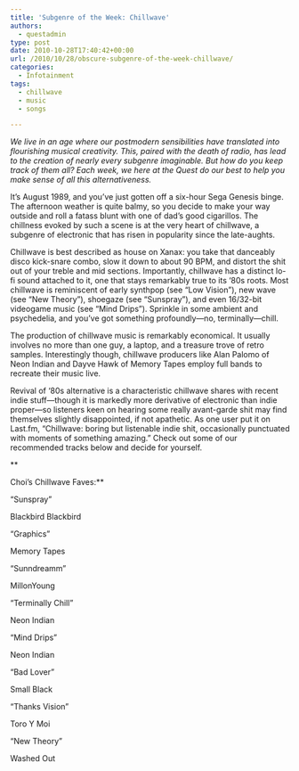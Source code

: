 ```yaml
---
title: 'Subgenre of the Week: Chillwave'
authors: 
  - questadmin
type: post
date: 2010-10-28T17:40:42+00:00
url: /2010/10/28/obscure-subgenre-of-the-week-chillwave/
categories:
  - Infotainment
tags:
  - chillwave
  - music
  - songs

---
```

_We live in an age where our postmodern sensibilities have translated into flourishing musical creativity. This, paired with the death of radio, has lead to the creation of nearly every subgenre imaginable. But how do you keep track of them all? Each week, we here at the Quest do our best to help you make sense of all this alternativeness._

It’s August 1989, and you’ve just gotten off a six-hour Sega Genesis binge. The afternoon weather is quite balmy, so you decide to make your way outside and roll a fatass blunt with one of dad’s good cigarillos. The chillness evoked by such a scene is at the very heart of chillwave, a subgenre of electronic that has risen in popularity since the late-aughts.

Chillwave is best described as house on Xanax: you take that danceably disco kick-snare combo, slow it down to about 90 BPM, and distort the shit out of your treble and mid sections. Importantly, chillwave has a distinct lo-fi sound attached to it, one that stays remarkably true to its ‘80s roots. Most chillwave is reminiscent of early synthpop (see “Low Vision”), new wave (see “New Theory”), shoegaze (see “Sunspray”), and even 16/32-bit videogame music (see “Mind Drips”). Sprinkle in some ambient and psychedelia, and you’ve got something profoundly—no, terminally—chill.

The production of chillwave music is remarkably economical. It usually involves no more than one guy, a laptop, and a treasure trove of retro samples. Interestingly though, chillwave producers like Alan Palomo of Neon Indian and Dayve Hawk of Memory Tapes employ full bands to recreate their music live. 

Revival of ‘80s alternative is a characteristic chillwave shares with recent indie stuff—though it is markedly more derivative of electronic than indie proper—so listeners keen on hearing some really avant-garde shit may find themselves slightly disappointed, if not apathetic. As one user put it on Last.fm, “Chillwave: boring but listenable indie shit, occasionally punctuated with moments of something amazing.” Check out some of our recommended tracks below and decide for yourself.
  
**
  
Choi’s Chillwave Faves:**

“Sunspray”
  
Blackbird Blackbird

“Graphics”
  
Memory Tapes

“Sunndreamm”
  
MillonYoung 

“Terminally Chill”
  
Neon Indian

“Mind Drips”
  
Neon Indian

“Bad Lover”
  
Small Black

“Thanks Vision”
  
Toro Y Moi

“New Theory”
  
Washed Out